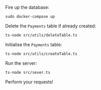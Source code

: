 Fire up the database:

```
sudo docker-compose up
```

Delete the `Payments` table if already created:

```
ts-node src/utils/deleteTable.ts
```

Initialise the `Payments` table:

```
ts-node src/utils/createTable.ts
```

Run the server:

```
ts-node src/sever.ts
```

Perform your requests!